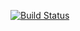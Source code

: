 [![Build Status](https://travis-ci.org/randlem/xhprof.io.svg?branch=master)](https://travis-ci.org/randlem/xhprof.io)
